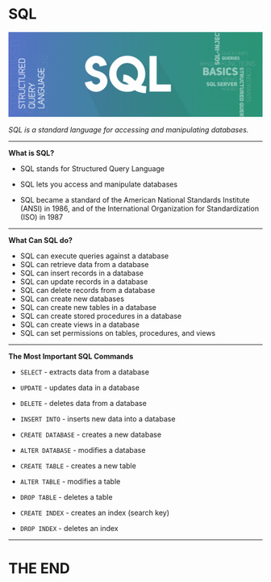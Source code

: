 # SQL

![SQL](imgs/SQL.png)

*SQL is a standard language for accessing and manipulating databases.*
 
 --- 

**What is SQL?**

- SQL stands for Structured Query Language

- SQL lets you access and manipulate databases

- SQL became a standard of the American National Standards Institute (ANSI) in 1986, and of the International Organization for Standardization (ISO) in 1987

---

**What Can SQL do?**

- SQL can execute queries against a database
- SQL can retrieve data from a database
- SQL can insert records in a database
- SQL can update records in a database
- SQL can delete records from a database
- SQL can create new databases
- SQL can create new tables in a database
- SQL can create stored procedures in a database
- SQL can create views in a database
- SQL can set permissions on tables, procedures, and views

---

**The Most Important SQL Commands**

- `SELECT` - extracts data from a database

- `UPDATE` - updates data in a database

- `DELETE` - deletes data from a database

- `INSERT INTO` - inserts new data into a database

- `CREATE DATABASE` - creates a new database

- `ALTER DATABASE` - modifies a database

- `CREATE TABLE` - creates a new table

- `ALTER TABLE` - modifies a table

- `DROP TABLE` - deletes a table

- `CREATE INDEX` - creates an index (search key)

- `DROP INDEX` - deletes an index

---

# THE END
